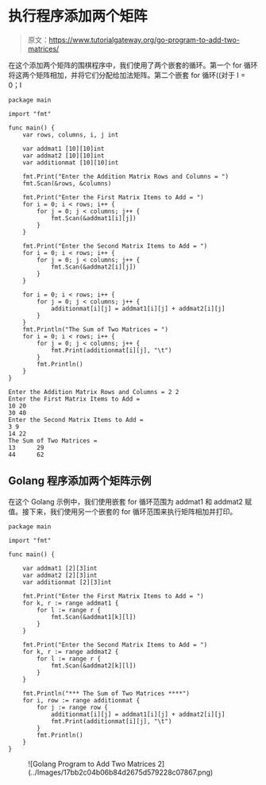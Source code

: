 # 执行程序添加两个矩阵

> 原文：<https://www.tutorialgateway.org/go-program-to-add-two-matrices/>

在这个添加两个矩阵的围棋程序中，我们使用了两个嵌套的循环。第一个 for 循环将这两个矩阵相加，并将它们分配给加法矩阵。第二个嵌套 for 循环((对于 I = 0；I

```
package main

import "fmt"

func main() {
    var rows, columns, i, j int

    var addmat1 [10][10]int
    var addmat2 [10][10]int
    var additionmat [10][10]int

    fmt.Print("Enter the Addition Matrix Rows and Columns = ")
    fmt.Scan(&rows, &columns)

    fmt.Print("Enter the First Matrix Items to Add = ")
    for i = 0; i < rows; i++ {
        for j = 0; j < columns; j++ {
            fmt.Scan(&addmat1[i][j])
        }
    }

    fmt.Print("Enter the Second Matrix Items to Add = ")
    for i = 0; i < rows; i++ {
        for j = 0; j < columns; j++ {
            fmt.Scan(&addmat2[i][j])
        }
    }

    for i = 0; i < rows; i++ {
        for j = 0; j < columns; j++ {
            additionmat[i][j] = addmat1[i][j] + addmat2[i][j]
        }
    }
    fmt.Println("The Sum of Two Matrices = ")
    for i = 0; i < rows; i++ {
        for j = 0; j < columns; j++ {
            fmt.Print(additionmat[i][j], "\t")
        }
        fmt.Println()
    }
}
```

```
Enter the Addition Matrix Rows and Columns = 2 2
Enter the First Matrix Items to Add = 
10 20
30 40
Enter the Second Matrix Items to Add = 
3 9
14 22
The Sum of Two Matrices = 
13      29
44      62
```

## Golang 程序添加两个矩阵示例

在这个 Golang 示例中，我们使用嵌套 for 循环范围为 addmat1 和 addmat2 赋值。接下来，我们使用另一个嵌套的 for 循环范围来执行矩阵相加并打印。

```
package main

import "fmt"

func main() {

    var addmat1 [2][3]int
    var addmat2 [2][3]int
    var additionmat [2][3]int

    fmt.Print("Enter the First Matrix Items to Add = ")
    for k, r := range addmat1 {
        for l := range r {
            fmt.Scan(&addmat1[k][l])
        }
    }

    fmt.Print("Enter the Second Matrix Items to Add = ")
    for k, r := range addmat2 {
        for l := range r {
            fmt.Scan(&addmat2[k][l])
        }
    }

    fmt.Println("*** The Sum of Two Matrices ****")
    for i, row := range additionmat {
        for j := range row {
            additionmat[i][j] = addmat1[i][j] + addmat2[i][j]
            fmt.Print(additionmat[i][j], "\t")
        }
        fmt.Println()
    }
}
```

<figure class="wp-block-image size-large">![Golang Program to Add Two Matrices 2](../Images/17bb2c04b06b84d2675d579228c07867.png)</figure>